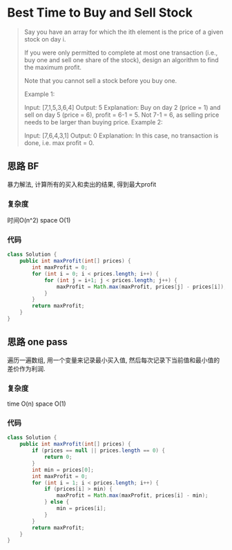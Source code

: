 # Best Time to Buy and Sell Stock
> Say you have an array for which the ith element is the price of a given stock on day i.
> 
> If you were only permitted to complete at most one transaction (i.e., buy one and sell one share of the stock), design an algorithm to find the maximum profit.
> 
> Note that you cannot sell a stock before you buy one.
> 
> Example 1:
> 
> Input: [7,1,5,3,6,4]
> Output: 5
> Explanation: Buy on day 2 (price = 1) and sell on day 5 (price = 6), profit = 6-1 = 5.
>              Not 7-1 = 6, as selling price needs to be larger than buying price.
> Example 2:
> 
> Input: [7,6,4,3,1]
> Output: 0
> Explanation: In this case, no transaction is done, i.e. max profit = 0.

## 思路 BF
暴力解法, 计算所有的买入和卖出的结果, 得到最大profit

### 复杂度
时间O(n^2) space O(1)
### 代码
```java
class Solution {
    public int maxProfit(int[] prices) {
        int maxProfit = 0;
        for (int i = 0; i < prices.length; i++) {
            for (int j = i+1; j < prices.length; j++) {
                maxProfit = Math.max(maxProfit, prices[j] - prices[i]);
            }
        }
        return maxProfit;
    }
}

```

## 思路 one pass
遍历一遍数组, 用一个变量来记录最小买入值, 然后每次记录下当前值和最小值的差价作为利润.
### 复杂度
time O(n) space O(1)
### 代码

```java
class Solution {
    public int maxProfit(int[] prices) {
        if (prices == null || prices.length == 0) {
            return 0;
        }
        int min = prices[0];
        int maxProfit = 0;
        for (int i = 1; i < prices.length; i++) {
            if (prices[i] > min) {
                maxProfit = Math.max(maxProfit, prices[i] - min);
            } else {
                min = prices[i];
            }
        }
        return maxProfit;
    }
}

```